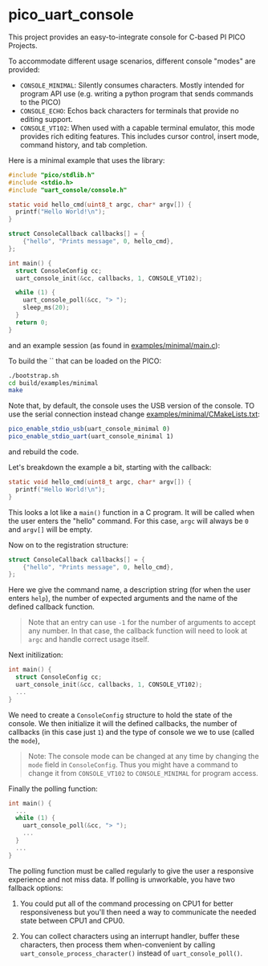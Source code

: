 # pico_uart_console
This project provides an easy-to-integrate console for C-based PI PICO Projects.

To accommodate different usage scenarios, different console "modes" are provided:

  * `CONSOLE_MINIMAL`: Silently consumes characters.  Mostly intended for
  program API use (e.g. writing a python program that sends commands to the
  PICO)
  * `CONSOLE_ECHO`: Echos back characters for terminals that provide no
  editing support.
  * `CONSOLE_VT102`: When used with a capable terminal
  emulator, this mode provides rich editing features.  This includes cursor
  control, insert mode, command history, and tab completion.

  Here is a minimal example that uses the library:

```c
#include "pico/stdlib.h"
#include <stdio.h>
#include "uart_console/console.h"

static void hello_cmd(uint8_t argc, char* argv[]) {
  printf("Hello World!\n");
}

struct ConsoleCallback callbacks[] = {
    {"hello", "Prints message", 0, hello_cmd},
};

int main() {
  struct ConsoleConfig cc;
  uart_console_init(&cc, callbacks, 1, CONSOLE_VT102);

  while (1) {
    uart_console_poll(&cc, "> ");
    sleep_ms(20);
  }
  return 0;
}
```

and an example session (as found in [examples/minimal/main.c](examples/minimal/main.c)):

To build the `` that can be loaded on the PICO:

```bash
./bootstrap.sh
cd build/examples/minimal
make
```

Note that, by default, the console uses the USB version of the console.  TO use
the serial connection instead change
[examples/minimal/CMakeLists.txt](examples/minimal/CMakeLists.txt):

```cmake
pico_enable_stdio_usb(uart_console_minimal 0)
pico_enable_stdio_uart(uart_console_minimal 1)
```

and rebuild the code.

Let's breakdown the example a bit, starting with the callback:

```c
static void hello_cmd(uint8_t argc, char* argv[]) {
  printf("Hello World!\n");
}
```

This looks a lot like a `main()` function in a C program.  It will be called
when the user enters the "hello" command.  For this case, `argc` will always be
`0` and `argv[]` will be empty.

Now on to the registration structure:

```c
struct ConsoleCallback callbacks[] = {
    {"hello", "Prints message", 0, hello_cmd},
};
```

Here we give the command name, a description string (for when the user enters
`help`), the number of expected arguments and the name of the defined callback
function.

> Note that an entry can use `-1` for the number of arguments to accept any
number.  In that case, the callback function will need to look at `argc` and
handle correct usage itself.

Next initilization:

```c
int main() {
  struct ConsoleConfig cc;
  uart_console_init(&cc, callbacks, 1, CONSOLE_VT102);
  ...
}
```

We need to create a `ConsoleConfig` structure to hold the state of the console.  We then initialize it will the defined callbacks, the number of callbacks (in this case just `1`) and the type of console we we to use (called the `mode`),

> Note: The console mode can be changed at any time by changing the `mode` field
in `ConsoleConfig`.  Thus you might have a command to change it from
`CONSOLE_VT102` to `CONSOLE_MINIMAL` for program access.

Finally the polling function:

```c
int main() {
  ...
  while (1) {
    uart_console_poll(&cc, "> ");
    ...
  }
  ...
}
```

The polling function must be called regularly to give the user a responsive
experience and not miss data.  If polling is unworkable, you have two fallback
options:

  1. You could put all of the command processing on CPU1 for better
  responsiveness but you'll then need a way to communicate the needed state
  between CPU1 and CPU0.

  2. You can collect characters using an interrupt handler, buffer these
  characters, then process them when-convenient by calling
  `uart_console_process_character()` instead of `uart_console_poll()`.